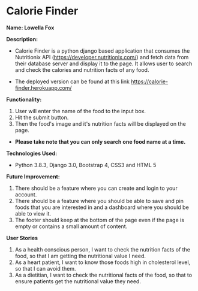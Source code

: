 # Calorie Finder

**Name: Lowella Fox**

**Description:** 
* Calorie Finder is a python django based application that consumes the Nutritionix API (https://developer.nutritionix.com/) and fetch data from their database server and display it to the page. It allows user to search and check the calories and nutrition facts of any food.

* The deployed version can be found at this link https://calorie-finder.herokuapp.com/

**Functionality:** 
1. User will enter the name of the food to the input box.
2. Hit the submit button.
3. Then the food's image and it's nutrition facts will be displayed on the page.
* **Please take note that you can only search one food name at a time.**

**Technologies Used:** 
* Python 3.8.3, Django 3.0, Bootstrap 4, CSS3 and HTML 5

**Future Improvement:**
1. There should be a feature where you can create and login to your account.
2. There should be a feature where you should be able to save and pin foods that you are interested in and a dashboard where you should be able to view it.
3. The footer should keep at the bottom of the page even if the page is empty or contains a small amount of content.

**User Stories**
1. As a health conscious person, I want to check the nutrition facts of the food, so that I am getting the nutritional value I need.
2. As a heart patient, I want to know those foods high in cholesterol level, so that I can avoid them.
3. As a dietitian, I want to check the nutritional facts of the food, so that to ensure patients get the nutritional value they need.

